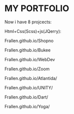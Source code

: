 # MY PORTFOLIO
Now i have 8 projcects:

Html+Css(Scss)+js(JQerry):

Frallen.github.io/Shopno

Frallen.github.io/Bukee

Frallen.github.io/WebDev

Frallen.github.io/Zoom

Frallen.github.io/Atlantida/

Frallen.github.io/UNITY/

Frallen.github.io/Dart/

Frallen.github.io/Yoga/